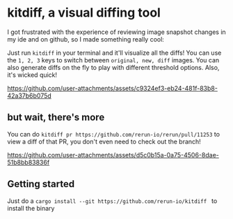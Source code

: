# kitdiff, a visual diffing tool

I got frustrated with the experience of reviewing image snapshot changes in my ide and on github, so I made something really cool:

Just run `kitdiff` in your terminal and it'll visualize all the diffs! You can use the `1, 2, 3` keys to switch between `original, new, diff` images. You can also generate diffs on the fly to play with different threshold options. Also, it's wicked quick!

https://github.com/user-attachments/assets/c9324ef3-eb24-481f-83b8-42a37b6b075d

## but wait, there's more

You can do `kitdiff pr https://github.com/rerun-io/rerun/pull/11253` to view a diff of that PR, you don't even need to check out the branch!


https://github.com/user-attachments/assets/d5c0b15a-0a75-4506-8dae-51b8bb83836f


## Getting started

Just do a `cargo install --git https://github.com/rerun-io/kitdiff ` to install the binary

